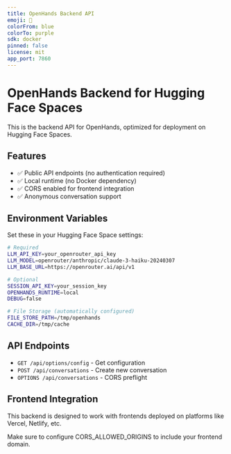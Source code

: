 ```yaml
---
title: OpenHands Backend API
emoji: 🤖
colorFrom: blue
colorTo: purple
sdk: docker
pinned: false
license: mit
app_port: 7860
---
```


# OpenHands Backend for Hugging Face Spaces

This is the backend API for OpenHands, optimized for deployment on Hugging Face Spaces.

## Features

- ✅ Public API endpoints (no authentication required)
- ✅ Local runtime (no Docker dependency)
- ✅ CORS enabled for frontend integration
- ✅ Anonymous conversation support

## Environment Variables

Set these in your Hugging Face Space settings:

```bash
# Required
LLM_API_KEY=your_openrouter_api_key
LLM_MODEL=openrouter/anthropic/claude-3-haiku-20240307
LLM_BASE_URL=https://openrouter.ai/api/v1

# Optional
SESSION_API_KEY=your_session_key
OPENHANDS_RUNTIME=local
DEBUG=false

# File Storage (automatically configured)
FILE_STORE_PATH=/tmp/openhands
CACHE_DIR=/tmp/cache
```

## API Endpoints

- `GET /api/options/config` - Get configuration
- `POST /api/conversations` - Create new conversation
- `OPTIONS /api/conversations` - CORS preflight

## Frontend Integration

This backend is designed to work with frontends deployed on platforms like Vercel, Netlify, etc.

Make sure to configure CORS_ALLOWED_ORIGINS to include your frontend domain.